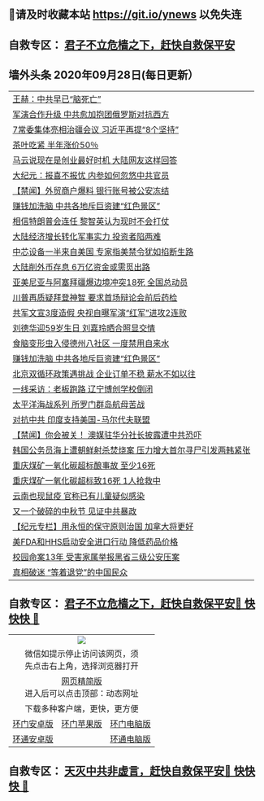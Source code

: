 ## 📩请及时收藏本站 https://git.io/ynews 以免失连</a>
## 自救专区： [君子不立危樯之下，赶快自救保平安 ](https://github.com/pwgy/td/blob/master/README.md)

## 墙外头条 2020年09月28日(每日更新）</a>

 <table>

<tr><td colspan="2" align="left"><a href="https://xdkiug.azureedge.net/?name=c1228253&key=krgexxuardvhjliu&from=gy2">王赫：中共早已“脑死亡”</a></td></tr>
<tr><td colspan="2" align="left"><a href="https://xdkiug.azureedge.net/?name=c1228225&key=krgexxuardvhjliu&from=gy2">军演合作升级 中共愈加抱团俄罗斯对抗西方</a></td></tr>
<tr><td colspan="2" align="left"><a href="https://xdkiug.azureedge.net/?name=c1228256&key=krgexxuardvhjliu&from=gy2">7常委集体亮相治疆会议 习近平再提“8个坚持”</a></td></tr>
<tr><td colspan="2" align="left"><a href="https://xdkiug.azureedge.net/?name=c1228239&key=krgexxuardvhjliu&from=gy2">茶叶吃紧 半年涨价50％</a></td></tr>
<tr><td colspan="2" align="left"><a href="https://xdkiug.azureedge.net/?name=c1228264&key=krgexxuardvhjliu&from=gy2">马云说现在是创业最好时机 大陆网友这样回答</a></td></tr>
<tr><td colspan="2" align="left"><a href="https://xdkiug.azureedge.net/?name=c1228237&key=krgexxuardvhjliu&from=gy2">大纪元：报喜不报忧 内参如何忽悠中共官员</a></td></tr>
<tr><td colspan="2" align="left"><a href="https://xdkiug.azureedge.net/?name=c1228255&key=krgexxuardvhjliu&from=gy2">【禁闻】外贸商户爆料 银行账号被公安冻结</a></td></tr>
<tr><td colspan="2" align="left"><a href="https://xdkiug.azureedge.net/?name=c1228262&key=krgexxuardvhjliu&from=gy2">赚钱加洗脑 中共各地斥巨资建“红色景区”</a></td></tr>
<tr><td colspan="2" align="left"><a href="https://xdkiug.azureedge.net/?name=c1228235&key=krgexxuardvhjliu&from=gy2">相信特朗普会连任 黎智英认为现时不会打仗</a></td></tr>
<tr><td colspan="2" align="left"><a href="https://xdkiug.azureedge.net/?name=c1228247&key=krgexxuardvhjliu&from=gy2">大陆经济增长转化军事实力 投资者陷两难</a></td></tr>
<tr><td colspan="2" align="left"><a href="https://xdkiug.azureedge.net/?name=c1228234&key=krgexxuardvhjliu&from=gy2">中芯设备一半来自美国 专家指美禁令犹如掐断生路</a></td></tr>
<tr><td colspan="2" align="left"><a href="https://xdkiug.azureedge.net/?name=c1228236&key=krgexxuardvhjliu&from=gy2">大陆削外币存息 6万亿资金或需觅出路</a></td></tr>
<tr><td colspan="2" align="left"><a href="https://xdkiug.azureedge.net/?name=c1228238&key=krgexxuardvhjliu&from=gy2">亚美尼亚与阿塞拜疆爆边境冲突18死 全国总动员</a></td></tr>
<tr><td colspan="2" align="left"><a href="https://xdkiug.azureedge.net/?name=c1228246&key=krgexxuardvhjliu&from=gy2">川普再质疑拜登神智 要求首场辩论会前后药检</a></td></tr>
<tr><td colspan="2" align="left"><a href="https://xdkiug.azureedge.net/?name=c1228232&key=krgexxuardvhjliu&from=gy2">共军文宣3度造假 央视自曝军演“红军”进攻2连败</a></td></tr>
<tr><td colspan="2" align="left"><a href="https://xdkiug.azureedge.net/?name=c1228243&key=krgexxuardvhjliu&from=gy2">刘德华迎59岁生日 刘嘉玲晒合照显交情</a></td></tr>
<tr><td colspan="2" align="left"><a href="https://xdkiug.azureedge.net/?name=c1228261&key=krgexxuardvhjliu&from=gy2">食脑变形虫入侵德州八社区 一度禁用自来水</a></td></tr>
<tr><td colspan="2" align="left"><a href="https://xdkiug.azureedge.net/?name=c1228242&key=krgexxuardvhjliu&from=gy2">赚钱加洗脑 中共各地斥巨资建“红色景区”</a></td></tr>
<tr><td colspan="2" align="left"><a href="https://xdkiug.azureedge.net/?name=c1228258&key=krgexxuardvhjliu&from=gy2">北京双循环政策遇挑战 企业订单不稳 薪水不如以往</a></td></tr>
<tr><td colspan="2" align="left"><a href="https://xdkiug.azureedge.net/?name=c1228248&key=krgexxuardvhjliu&from=gy2">一线采访：老板跑路 辽宁博创学校倒闭</a></td></tr>
<tr><td colspan="2" align="left"><a href="https://xdkiug.azureedge.net/?name=c1228252&key=krgexxuardvhjliu&from=gy2">太平洋海战系列 所罗门群岛航母苦战</a></td></tr>
<tr><td colspan="2" align="left"><a href="https://xdkiug.azureedge.net/?name=c1228220&key=krgexxuardvhjliu&from=gy2">对抗中共 印度支持美国-马尔代夫联盟</a></td></tr>
<tr><td colspan="2" align="left"><a href="https://xdkiug.azureedge.net/?name=c1228257&key=krgexxuardvhjliu&from=gy2">【禁闻】你会被关！ 澳媒驻华分社长披露遭中共恐吓</a></td></tr>
<tr><td colspan="2" align="left"><a href="https://xdkiug.azureedge.net/?name=c1228233&key=krgexxuardvhjliu&from=gy2">韩国公务员海上遭朝鲜射杀焚烧案 压力增大首尔寻尸引发两韩紧张</a></td></tr>
<tr><td colspan="2" align="left"><a href="https://xdkiug.azureedge.net/?name=c1228254&key=krgexxuardvhjliu&from=gy2">重庆煤矿一氧化碳超标酿事故 至少16死</a></td></tr>
<tr><td colspan="2" align="left"><a href="https://xdkiug.azureedge.net/?name=c1228249&key=krgexxuardvhjliu&from=gy2">重庆煤矿一氧化碳超标致16死 1人抢救中</a></td></tr>
<tr><td colspan="2" align="left"><a href="https://xdkiug.azureedge.net/?name=c1228244&key=krgexxuardvhjliu&from=gy2">云南也现鼠疫 官称已有儿童疑似感染</a></td></tr>
<tr><td colspan="2" align="left"><a href="https://xdkiug.azureedge.net/?name=c1228231&key=krgexxuardvhjliu&from=gy2">又一个破碎的中秋节 见证中共暴政</a></td></tr>
<tr><td colspan="2" align="left"><a href="https://xdkiug.azureedge.net/?name=c1228251&key=krgexxuardvhjliu&from=gy2">【纪元专栏】用永恒的保守原则治国 加拿大将更好</a></td></tr>
<tr><td colspan="2" align="left"><a href="https://xdkiug.azureedge.net/?name=c1228263&key=krgexxuardvhjliu&from=gy2">美FDA和HHS启动安全进口行动 降低药品价格</a></td></tr>
<tr><td colspan="2" align="left"><a href="https://xdkiug.azureedge.net/?name=c1228241&key=krgexxuardvhjliu&from=gy2">校园命案13年 受害家属举报黑省三级公安压案</a></td></tr>
<tr><td colspan="2" align="left"><a href="https://xdkiug.azureedge.net/?name=c1228260&key=krgexxuardvhjliu&from=gy2">真相破迷 “等着退党”的中国民众</a></td></tr>

</table>

 ## 自救专区： [君子不立危樯之下，赶快自救保平安🍎 快快快 📩](https://github.com/pwgy/td/blob/master/README.md)
 
<table>
  <tr>
    <td colspan="3" align="center"><img src="https://cdn.jsdelivr.net/gh/opipe/up/oGate65.jpg"/></td>
  </tr>
  <tr>
    <td colspan="3" align="center">微信如提示停止访问该网页，须<br/>先点击右上角，选择浏览器打开</td>
  <tr>
  <tr>
    <td colspan="3" align="center"><a href="https://gitcdn.xyz/cdn/otiny/up/master/show005.htm">网页精简版</a><br/>进入后可以点击顶部：动态网址</td>
  </tr>
  <tr>
    <td colspan="3" align="center">下载多种客户端，更快，更方便</td>
  <tr>
  <tr>
    <td align="center"><a href="https://cdn.jsdelivr.net/gh/opipe/up/oGatea.apk">环门安卓版</a></td>
    <td align="center"><a href="https://x.co/odisk">环门苹果版</a></td>
    <td align="center"><a href="https://cdn.jsdelivr.net/gh/opipe/up/oGate.zip">环门电脑版</a></td>
  </tr>
  <tr>
    <td align="center"><a href="https://cdn.jsdelivr.net/gh/opipe/up/oPipe.apk">环通安卓版</a></td>
    <td align="center"></td>
    <td align="center"><a href="https://raw.githubusercontent.com/opipe/up/master/oPipe.zip">环通电脑版</a></td>
  </tr>
  
</table>


 ## 自救专区： [天灭中共非虚言，赶快自救保平安🍎 快快快 📩](https://github.com/pwgy/td/blob/master/README.md)
